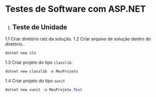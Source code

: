 # Testes de Software com ASP.NET

1. ## Teste de Unidade
1.1 Criar diretório raiz da solução.
1.2 Criar arquivo de solução dentro do diretório..
```powershell
dotnet new sln
```
1.3 Criar projeto do tipo `classlib`.
```powershell
dotnet new classlib -o MeuProjeto
```
1.4 Criar projeto do tipo `xunit`
```powershell
dotnet new xunit -o MeuProjeto.Test
```
